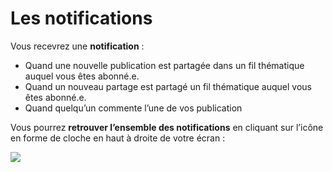 # Les notifications
 
Vous recevrez une **notification** :


- Quand une nouvelle publication est partagée dans un fil thématique auquel vous êtes abonné.e.
- Quand un nouveau partage est partagé un fil thématique auquel vous êtes abonné.e.
- Quand quelqu’un commente l’une de vos publication

 
Vous pourrez **retrouver l’ensemble des notifications** en cliquant sur l’icône en forme de cloche 
 en haut à droite de votre écran :
 

![](https://i0.wp.com/cocoom.com/wp-content/uploads/2020/03/Fichier-1.png)




